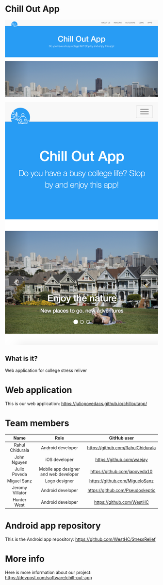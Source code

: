 # Chill Out App

![chillOutApp][image1]

[image1]: https://raw.githubusercontent.com/japoveda10/chilloutapp/master/images/homepage.png

![chillOutAppMobile][image2]

[image2]: https://raw.githubusercontent.com/japoveda10/chilloutapp/master/images/mobile_homepage.png

## What is it?
Web application for college stress reliver

# Web application
This is our web application: https://juliopovedacs.github.io/chilloutapp/

# Team members
Name                | Role | GitHub user |
:---------------------:|:--------:|:-------:|
Rahul Chidurala |Android developer|https://github.com/RahulChidurala|
John Nguyen  |iOS developer|https://github.com/waejay|
Julio Poveda |Mobile app designer and web developer|https://github.com/japoveda10|
Miguel Sanz  |Logo designer|https://github.com/MigueloSanz|
Jeromy Villator |Android developer|https://github.com/Pseudoskeptic|
Hunter West  |Android developer|https://github.com/WestHC| 

# Android app repository
This is the Android app repository: https://github.com/WestHC/StressRelief

# More info
Here is more information about our project: https://devpost.com/software/chill-out-app
